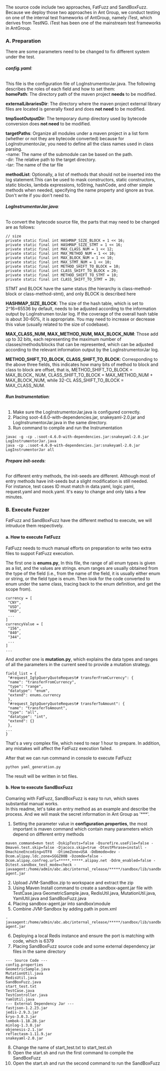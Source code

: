 The source code include two approaches, FatFuzz and SandBoxFuzz.  
Because we deploy those two approaches in Ant Group, we conduct testing on one of the internal test frameworks of AntGroup, namely iTest, which derives from TestNG.
iTest has been one of the mainstream test frameworks in AntGroup.  

### A. Preparation  
There are some parameters need to be changed to fix different system under the test.

###### _**config.yaml**_:
This file is the configuration file of LogInstrumentorJar.java. The following describes the roles of each field and how to set them:  
**homePath**: The directory path of the maven project **needs** to be modified.

**externalLibrariesDir**: The directory where the maven project external library files are located is generally fixed and does **not need** to be modified.

**tmpSootOutputDir**: The temporary dump directory used by bytecode conversion does **not need** to be modified.

**targetPaths**: Organize all modules under a maven project in a list form (whether or not they are bytecode converted) because for LogInstrumentorJar, you need to define all the class names used in class parsing.  
  -name: The name of the submodule can be based on the path.  
  -dir: The relative path to the target directory.  
  -tar: The name of the tar file
  
**methodList**: Optionally, a list of methods that should not be inserted into the log statement.This can be used to mask constructors, static constructors, static blocks, lambda expressions, toString, hashCode, and other simple methods when needed, specifying the name property and ignore as true. Don't write if you don't need to.

###### _**LogInstrumentorJar.java**_:
To convert the bytecode source file, the parts that may need to be changed are as follows:  
```
// size
private static final int HASHMAP_SIZE_BLOCK = 1 << 16;
private static final int HASHMAP_SIZE_STMT = 1 << 16;
private static final int MAX_CLASS_NUM = 1 << 12;
private static final int MAX_METHOD_NUM = 1 << 10;
private static final int MAX_BLOCK_NUM = 1 << 10;
private static final int MAX_STMT_NUM = 1 << 10;
private static final int METHOD_SHIFT_TO_BLOCK = 10;
private static final int CLASS_SHIFT_TO_BLOCK = 20;
private static final int METHOD_SHIFT_TO_STMT = 10;
private static final int CLASS_SHIFT_TO_STMT = 20;
```
STMT and BLOCK have the same status (the hierarchy is class-method-block or class-method-stmt), and only BLOCK is described here

**HASHMAP_SIZE_BLOCK**: The size of the hash table, which is set to 2^16=65536 by default, needs to be adjusted according to the information output by LogInstrumen torJar log. 
If the coverage of the overall hash table is about 30-60%, it is appropriate. You may need to increase or decrease this value (usually related to the size of codebase).

**MAX_CLASS_NUM, MAX_METHOD_NUM, MAX_BLOCK_NUM**: Those add up to 32 bits, each representing the maximum number of classes/methods/blocks that can be represented, which can be adjusted according to the relevant information output by the LogInstrumentorJar log.

**METHOD_SHIFT_TO_BLOCK, CLASS_SHIFT_TO_BLOCK**: Corresponding to the above three fields, this indicates how many bits of method to block and class to block are offset, that is, METHOD_SHIFT_TO_BLOCK = MAX_BLOCK_ NUM, CLASS_SHIFT_TO_BLOCK = MAX_METHOD_NUM + MAX_BLOCK_NUM, while 32-CL ASS_SHIFT_TO_BLOCK = MAX_CLASS_NUM.

###### _**Run Instrumentation**_:
1. Make sure the LogInstrumentorJar.java is configured correctly.
2. Placing soot-4.6.0-with-dependencies.jar, snakeyaml-2.0.jar and LogInstrumentorJar.java in the same directory.
3. Run command to compile and run the Instrumentation
```
javac -g -cp .:soot-4.6.0-with-dependencies.jar:snakeyaml-2.0.jar LogInstrumentorJar.java
java -cp .:soot-4.6.0-with-dependencies.jar:snakeyaml-2.0.jar LogInstrumentorJar all
```

###### _**Prepare init-seeds**_:
For different entry methods, the init-seeds are different. Although most of entry methods have init-seeds but a slight modification is still needed.  
For instance, test cases ID must match in data.yaml, logic.yaml, request.yaml and mock.yaml. It's easy to change and only taks a few minutes.

### B. Execute Fuzzer  
FatFuzz and SandBoxFuzz have the different method to execute, we will intruduce them respectively.  
#### a. How to execute FatFuzz  
FatFuzz needs to much manual efforts on preparation to write two extra files to suppot FatFuzz execution.

The first one is **enums.py**, In this file, the range of all enum types is given as a list, and the values are strings. 
enum ranges are usually obtained from the type of the field 
(i.e., from the name of the field, it is usually either enum or string, or the field type is enum. Then look for the code converted to enum under the same class, tracing back to the enum definition, and get the scope from).  
```
currency = [
 "CNY",
 "USD",
 "HKD",
 ...
]
currencyValue = [
 "156",
 "840",
 "344",
 ...
]
...
```

And another one is **mutation.py**, which explains the data types and ranges of all the parameters in the current seed to provide a mutation strategy. 
```
field_list = {
 "#request_IgtpQueryQuoteRequest# transferFromCurrency": {
 "name": "transferFromCurrency",
 "type": "range",
 "datatype": "enum",
 "extend": enums.currency
 },
 "#request_IgtpQueryQuoteRequest# transferToAmount": {
 "name": "transferToAmount",
 "type": "all",
 "datatype": "int",
 "extend": {}
 },
...
}

```
That's a very complex file, which need to near 1 hour to prepare.
In addition, any mistakes will affect the FatFuzz execution failed.

After that we can run command in console to execute FatFuzz
```
python yaml_generation.py
```
The result will be written in txt files.

#### b. How to execute SandBoxFuzz
Comaring with FatFuzz, SandBoxFuzz is easy to run, which saves substantial manual works.  
In this readme, let's take an entry method as an example and describe the process. And we will mask the secret information in Ant Group as '***'.
1. Setting the parameter value in **configuration.properties**, the most important is maven command which contain many parameters which depend on different entry methods
```
maven_command=mvn test -DskipTests=false -Dsurefire.useFile=false -Dmaven.test.skip=false -Djacoco.skip=true -DtestPhrase=install -DmachineEncoding=UTF8  -DtimeZone=USA -Ddbmode=dev -Dcom.alipay.ldc.zone=SGGZ00B -Dzomde=false -Dcom.alipay.confreg.url=*****.*****.alipay.net -Ddrm_enabled=false -Ditest.sandbox_test_mode=check -javaagent:/home/admin/abc.abc/internal_release/*****/sandbox/lib/sandbox-agent.jar
```
2. Upload JVM-SandBox.zip to workspace and extract the zip
3. Using Maven Install command to create a sandbox-agent.jar file with TestCase.java GeometricSample.java, RedisUtil.java, MutationUtil.java, YamlUtil.java and SandBoxFuzz.java
4. Placing sandbox-agent.jar into sandbox\module
5. Combine JVM-Sandbox by adding path in pom.xml
```
-javaagent:/home/admin/abc.abc/internal_release/*****/sandbox/lib/sandbox-agent.jar
```
6. Deploying a local Redis instance and ensure the port is matching with code, which is 6379
7. Placing SandBoxFuzz source code and some external dependency jar files in the same directory
```
--- Source Code ---
config.properties
GeometricSample.java
MutationUtil.java
RedisUtil.java
SandBoxFuzz.java
start_test.txt
TestCase.java
TestController.java
YamlUtil.java
--- External Dependency Jar ---
fastjson-1.2.23.jar
jedis-2.9.3.jar
kryo-3.0.3.jar
lombok-1.18.28.jar
minlog-1.3.0.jar
objenesis-2.1.jar
reflectasm-1.11.9.jar
snakeyaml-2.0.jar
```
8. Change the name of start_test.txt to start_test.sh
9. Open the start.sh and run the first command to compile the SandBoxFuzz
10. Open the start.sh and run the second command to run the SandBoxFuzz
